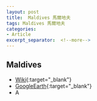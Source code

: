 ```yaml
---
layout: post
title:  Maldives 馬爾地夫
tags: Maldives 馬爾地夫 
categories:
- Article
excerpt_separator:  <!--more-->
---
```

## Maldives 
- [Wiki](https://zh.wikipedia.org/w/index.php?search=Maldives "Wiki"){:target="_blank"} 
- [GoogleEarth](https://earth.google.com/web/search/Maldives "GoogleEarth"){:target="_blank"} 
- A 


